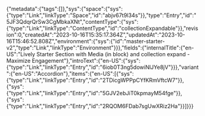 {"metadata":{"tags":[]},"sys":{"space":{"sys":{"type":"Link","linkType":"Space","id":"abjv67t9l34s"}},"type":"Entry","id":"5JF3QdqrQrSw3CgMbkaXNt","contentType":{"sys":{"type":"Link","linkType":"ContentType","id":"collectionExpandable"}},"revision":0,"createdAt":"2023-10-16T15:35:17.364Z","updatedAt":"2023-10-16T15:46:52.808Z","environment":{"sys":{"id":"master-starter-v2","type":"Link","linkType":"Environment"}}},"fields":{"internalTitle":{"en-US":"Lively Starter Section with Media (in block) and collection expand - Maximize Engagement"},"introText":{"en-US":{"sys":{"type":"Link","linkType":"Entry","id":"6iob0T3ng5dowiNlJYe8jV"}}},"variant":{"en-US":"Accordion"},"items":{"en-US":[{"sys":{"type":"Link","linkType":"Entry","id":"2TDicgWPPpCYfKRmVftcW7"}},{"sys":{"type":"Link","linkType":"Entry","id":"5GJV2ebJiT0kpmayM54fge"}},{"sys":{"type":"Link","linkType":"Entry","id":"2RQOM6FDab7sgUwXRiz2Ha"}}]}}}
